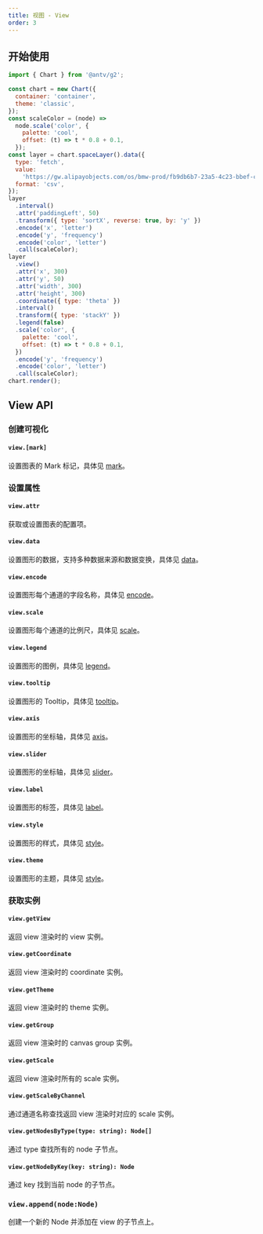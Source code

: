 ```yaml
---
title: 视图 - View
order: 3
---
```


## 开始使用

```js
import { Chart } from '@antv/g2';

const chart = new Chart({
  container: 'container',
  theme: 'classic',
});
const scaleColor = (node) =>
  node.scale('color', {
    palette: 'cool',
    offset: (t) => t * 0.8 + 0.1,
  });
const layer = chart.spaceLayer().data({
  type: 'fetch',
  value:
    'https://gw.alipayobjects.com/os/bmw-prod/fb9db6b7-23a5-4c23-bbef-c54a55fee580.csv',
  format: 'csv',
});
layer
  .interval()
  .attr('paddingLeft', 50)
  .transform({ type: 'sortX', reverse: true, by: 'y' })
  .encode('x', 'letter')
  .encode('y', 'frequency')
  .encode('color', 'letter')
  .call(scaleColor);
layer
  .view()
  .attr('x', 300)
  .attr('y', 50)
  .attr('width', 300)
  .attr('height', 300)
  .coordinate({ type: 'theta' })
  .interval()
  .transform({ type: 'stackY' })
  .legend(false)
  .scale('color', {
    palette: 'cool',
    offset: (t) => t * 0.8 + 0.1,
  })
  .encode('y', 'frequency')
  .encode('color', 'letter')
  .call(scaleColor);
chart.render();
```

## View API

### 创建可视化

#### `view.[mark]`

设置图表的 Mark 标记，具体见 [mark](/api/mark/area)。

### 设置属性

#### `view.attr`

获取或设置图表的配置项。

#### `view.data`

设置图形的数据，支持多种数据来源和数据变换，具体见 [data](/api/data/overview)。

#### `view.encode`

设置图形每个通道的字段名称，具体见 [encode](/api/encode/overview)。

#### `view.scale`

设置图形每个通道的比例尺，具体见 [scale](/api/scale/overview)。

#### `view.legend`

设置图形的图例，具体见 [legend](/api/component/legend)。

#### `view.tooltip`

设置图形的 Tooltip，具体见 [tooltip](/api/component/tooltip/overview)。

#### `view.axis`

设置图形的坐标轴，具体见 [axis](/api/component/axis)。

#### `view.slider`

设置图形的坐标轴，具体见 [slider](/api/component/slider)。

#### `view.label`

设置图形的标签，具体见 [label](/api/label/overview)。

#### `view.style`

设置图形的样式，具体见 [style](/api/style/overview)。

#### `view.theme`

设置图形的主题，具体见 [style](/api/theme/overview)。

### 获取实例

#### `view.getView`

返回 view 渲染时的 view 实例。

#### `view.getCoordinate`

返回 view 渲染时的 coordinate 实例。

#### `view.getTheme`

返回 view 渲染时的 theme 实例。

#### `view.getGroup`

返回 view 渲染时的 canvas group 实例。

#### `view.getScale`

返回 view 渲染时所有的 scale 实例。

#### `view.getScaleByChannel`

通过通道名称查找返回 view 渲染时对应的 scale 实例。

#### `view.getNodesByType(type: string): Node[]`

通过 type 查找所有的 node 子节点。

#### `view.getNodeByKey(key: string): Node`

通过 key 找到当前 node 的子节点。

### `view.append(node:Node)`

创建一个新的 Node 并添加在 view 的子节点上。
